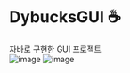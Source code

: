 # DybucksGUI ☕
자바로 구현한 GUI 프로젝트 <br>
![image](https://user-images.githubusercontent.com/110442250/184793558-3c51d93c-2d52-4deb-9065-d72c8bc2f617.png)
![image](https://user-images.githubusercontent.com/110442250/185100319-c2082e29-95b7-490f-ab78-6cd6605a9903.png)

